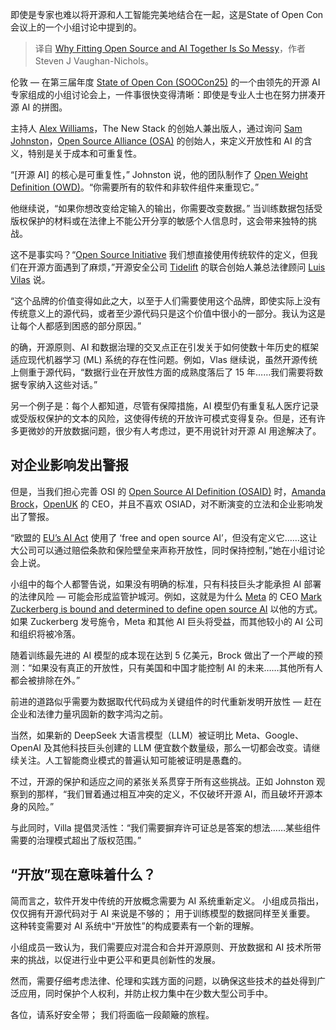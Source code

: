 
<!--
title: 为什么开源与人工智能的结合如此混乱
cover: https://cdn.thenewstack.io/media/2025/02/6eafc9df-state-of-opencon-panel-2.jpg
-->

即使是专家也难以将开源和人工智能完美地结合在一起，这是State of Open Con会议上的一个小组讨论中提到的。

> 译自 [Why Fitting Open Source and AI Together Is So Messy](https://thenewstack.io/why-fitting-open-source-and-ai-together-is-so-messy/)，作者 Steven J Vaughan-Nichols。

伦敦 — 在第三届年度 [State of Open Con (SOOCon25)](https://stateofopencon.com/) 的一个由领先的开源 AI 专家组成的小组讨论会上，一件事很快变得清晰：即使是专业人士也在努力拼凑开源 AI 的拼图。

主持人 [Alex Williams](https://thenewstack.io/author/alex/)，The New Stack 的创始人兼出版人，通过询问 [Sam Johnston](https://www.linkedin.com/in/samjohnston/)，[Open Source Alliance (OSA)](https://opensourcealliance.org/#link=%7B) 的创始人，来定义开放性和 AI 的含义，特别是关于成本和可重复性。

“[开源 AI] 的核心是可重复性，” Johnston 说，他的团队制作了 [Open Weight Definition (OWD)](https://openweight.org/)。“你需要所有的软件和非软件组件来重现它。”

他继续说，“如果你想改变给定输入的输出，你需要改变数据。” 当训练数据包括受版权保护的材料或在法律上不能公开分享的敏感个人信息时，这会带来独特的挑战。

这不是事实吗？“[Open Source Initiative](https://opensource.org/) 我们想直接使用传统软件的定义，但我们在开源方面遇到了麻烦，”开源安全公司 [Tidelift](https://tidelift.com/?utm_content=inline+mention) 的联合创始人兼总法律顾问 [Luis Vilas](https://www.linkedin.com/in/luisv/) 说。

“这个品牌的价值变得如此之大，以至于人们需要使用这个品牌，即使实际上没有传统意义上的源代码，或者至少源代码只是这个价值中很小的一部分。我认为这是让每个人都感到困惑的部分原因。”

的确，开源原则、AI 和数据治理的交叉点正在引发关于如何使数十年历史的框架适应现代机器学习 (ML) 系统的存在性问题。例如，Vlas 继续说，虽然开源传统上侧重于源代码，“数据行业在开放性方面的成熟度落后了 15 年……我们需要将数据专家纳入这些对话。”

另一个例子是：每个人都知道，尽管有保障措施，AI 模型仍有重复私人医疗记录或受版权保护的文本的风险，这使得传统的开放许可模式变得复杂。但是，还有许多更微妙的开放数据问题，很少有人考虑过，更不用说针对开源 AI 用途解决了。

## 对企业影响发出警报

但是，当我们担心完善 OSI 的 [Open Source AI Definition (OSAID)](https://thenewstack.io/the-open-source-ai-definition-is-out/) 时，[Amanda Brock](https://thenewstack.io/author/amanda-brock/)，[OpenUK](https://openuk.uk/) 的 CEO，并且不喜欢 OSIAD，对不断演变的立法和企业影响发出了警报。

“欧盟的 [EU’s AI Act](https://digital-strategy.ec.europa.eu/en/policies/regulatory-framework-ai) 使用了 ‘free and open source AI’，但没有定义它……这让大公司可以通过赔偿条款和保险壁垒来声称开放性，同时保持控制，”她在小组讨论会上说。

小组中的每个人都警告说，如果没有明确的标准，只有科技巨头才能承担 AI 部署的法律风险 — 可能会形成监管护城河。例如，这就是为什么 [Meta](https://about.meta.com/?utm_content=inline+mention) 的 CEO [Mark Zuckerberg is bound and determined to define open source AI](https://www.zdnet.com/article/why-mark-zuckerberg-wants-to-redefine-open-source-so-badly/) 以他的方式。如果 Zuckerberg 发号施令，Meta 和其他 AI 巨头将受益，而其他较小的 AI 公司和组织将被冷落。

随着训练最先进的 AI 模型的成本现在达到 5 亿美元，Brock 做出了一个严峻的预测：“如果没有真正的开放性，只有美国和中国才能控制 AI 的未来……其他所有人都会被排除在外。”

前进的道路似乎需要为数据取代代码成为关键组件的时代重新发明开放性 — 赶在企业和法律力量巩固新的数字鸿沟之前。

当然，如果新的 DeepSeek 大语言模型（LLM）被证明比 Meta、Google、OpenAI 及其他科技巨头创建的 LLM 便宜数个数量级，那么一切都会改变。请继续关注。人工智能商业模式的普遍认知可能被证明是愚蠢的。

不过，开源的保护和适应之间的紧张关系贯穿于所有这些挑战。正如 Johnston 观察到的那样，“我们冒着通过相互冲突的定义，不仅破坏开源 AI，而且破坏开源本身的风险。”

与此同时，Villa 提倡灵活性：“我们需要摒弃许可证总是答案的想法……某些组件需要的治理模式超出了版权范围。”

## “开放”现在意味着什么？

简而言之，软件开发中传统的开放概念需要为 AI 系统重新定义。 小组成员指出，仅仅拥有开源代码对于 AI 来说是不够的； 用于训练模型的数据同样至关重要。 这种转变需要对 AI 系统中“开放性”的构成要素有一个新的理解。

小组成员一致认为，我们需要应对混合和合并开源原则、开放数据和 AI 技术所带来的挑战，以促进行业中更公平和更具创新性的发展。

然而，需要仔细考虑法律、伦理和实践方面的问题，以确保这些技术的益处得到广泛应用，同时保护个人权利，并防止权力集中在少数大型公司手中。

各位，请系好安全带； 我们将面临一段颠簸的旅程。
